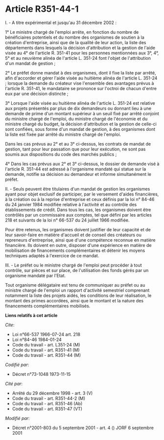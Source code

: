 # Article R351-44-1

I. - A titre expérimental et jusqu'au 31 décembre 2002 :

1° Le ministre chargé de l'emploi arrête, en fonction du nombre de bénéficiaires potentiels et du nombre des organismes de
soutien à la création d'entreprise, ainsi que de la qualité de leur action, la liste des départements dans lesquels la
décision d'attribution et la gestion de l'aide visée au 4° de l'article R. 351-41 pour les personnes mentionnées aux 3°, 4°,
5° et au neuvième alinéa de l'article L. 351-24 font l'objet de l'attribution d'un mandat de gestion ;

2° Le préfet donne mandat à des organismes, dont il fixe la liste par arrêté, afin d'accorder et gérer l'aide visée au
huitième alinéa de l'article L. 351-24 ; lorsque la demande du créateur vise l'ensemble des avantages prévus à l'article R.
351-41, le mandataire se prononce sur l'octroi de chacun d'entre eux par une décision distincte ;

3° Lorsque l'aide visée au huitième alinéa de l'article L. 351-24 est relative aux projets présentés par plus de dix
demandeurs ou donnant lieu à une demande de prime d'un montant supérieur à un seuil fixé par arrêté conjoint du ministre
chargé de l'emploi, du ministre chargé de l'économie et du ministre chargé du budget, la décision d'attribution et la gestion
de celle-ci sont confiées, sous forme d'un mandat de gestion, à des organismes dont la liste est fixée par arrêté du ministre
chargé de l'emploi.

Dans les cas prévus au 2° et au 3° ci-dessus, les contrats de mandat de gestion, tant pour leur passation que pour leur
exécution, ne sont pas soumis aux dispositions du code des marchés publics ;

4° Dans les cas prévus aux 2° et 3° ci-dessus, le dossier de demande visé à l'article R. 351-44 est adressé à l'organisme
mandaté qui statue sur la demande, notifie sa décision au demandeur et informe simultanément le préfet.

II. - Seuls peuvent être titulaires d'un mandat de gestion les organismes ayant pour objet exclusif de participer, par le
versement d'aides financières, à la création ou à la reprise d'entreprise et ceux définis par la loi n° 84-46 du 24 janvier
1984 modifiée relative à l'activité et au contrôle des établissements de crédit. Dans tous les cas, les organismes doivent
être contrôlés par un commissaire aux comptes, tel que défini par les articles 218 et suivants de la loi n° 66-537 du 24
juillet 1966 modifiée.

Pour être retenus, les organismes doivent justifier de leur capacité et de leur savoir-faire en matière d'accueil et de
conseil des créateurs ou repreneurs d'entreprise, ainsi que d'une compétence reconnue en matière financière. Ils doivent en
outre, disposer d'une expérience en matière de mobilisation de financements complémentaires et détenir les moyens techniques
adaptés à l'exercice de ce mandat.

III. - Le préfet ou le ministre chargé de l'emploi peut procéder à tout contrôle, sur pièces et sur place, de l'utilisation
des fonds gérés par un organisme mandaté par l'Etat.

Tout organisme délégataire est tenu de communiquer au préfet ou au ministre chargé de l'emploi un rapport d'activité
semestriel comprenant notamment la liste des projets aidés, les conditions de leur réalisation, le montant des primes
accordées, ainsi que le montant et la nature des financements complémentaires mobilisés.

**Liens relatifs à cet article**

_Cite_:

  - Loi n°66-537 1966-07-24 art. 218
  - Loi n°84-46 1984-01-24
  - Code du travail - art. L351-24 (M)
  - Code du travail - art. R351-41 (M)
  - Code du travail - art. R351-44 (M)

_Codifié par_:

  - Décret n°73-1048 1973-11-15

_Cité par_:

  - Arrêté du 29 décembre 1998 - art. 3 (V)
  - Code du travail - art. R351-44-2 (M)
  - Code du travail - art. R351-46 (Ab)
  - Code du travail - art. R351-47 (VT)

_Modifié par_:

  - Décret n°2001-803 du 5 septembre 2001 - art. 4 () JORF 6 septembre 2001
